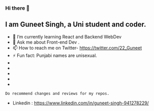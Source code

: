 ### Hi there 👋
## I am Guneet Singh, a Uni student and coder.


<!--
**IamGuneet/IamGuneet** is a ✨ _special_ ✨ repository because its `README.md` (this file) appears on your GitHub profile.

Here are some ideas to get you started:
-->
- 🌱 I’m currently learning React and Backend WebDev 
- 💬 Ask me about Front-end Dev .
- 📫 How to reach me on Twitter- https://twitter.com/22_Guneet
- ⚡ Fun fact: Punjabi names are unisexual.
-
-
-
-
-
```
Do recommend changes and reviews for my repos.
```

- Linkedin : https://www.linkedin.com/in/guneet-singh-941278229/
